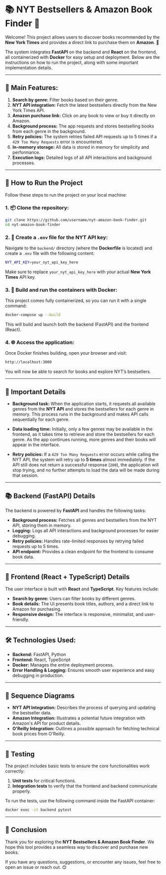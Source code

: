 # 📚 NYT Bestsellers & Amazon Book Finder 📘

Welcome! This project allows users to discover books recommended by the **New York Times** and provides a direct link to purchase them on **Amazon**. 🛒

The system integrates **FastAPI** on the backend and **React** on the frontend, all containerized with **Docker** for easy setup and deployment. Below are the instructions on how to run the project, along with some important implementation details.

---

## 🌟 Main Features:

1. **Search by genre:** Filter books based on their genre.
2. **NYT API integration:** Fetch the latest bestsellers directly from the New York Times API.
3. **Amazon purchase link:** Click on any book to view or buy it directly on Amazon.
4. **Background process:** The app requests and stores bestselling books from each genre in the background.
5. **Retry policies:** The system retries failed API requests up to 5 times if a `429 Too Many Requests` error is encountered.
6. **In-memory storage:** All data is stored in memory for simplicity and performance.
7. **Execution logs:** Detailed logs of all API interactions and background processes.

---

## 🚀 How to Run the Project

Follow these steps to run the project on your local machine:

### 1. 📦 Clone the repository:

```bash
git clone https://github.com/username/nyt-amazon-book-finder.git
cd nyt-amazon-book-finder
```

### 2. 📄 Create a `.env` file for the NYT API key:

Navigate to the `backend/` directory (where the **Dockerfile** is located) and create a `.env` file with the following content:

```bash
NYT_API_KEY=your_nyt_api_key_here
```

Make sure to replace `your_nyt_api_key_here` with your actual **New York Times** API key.

### 3. 🐳 Build and run the containers with Docker:

This project comes fully containerized, so you can run it with a single command:

```bash
docker-compose up --build
```

This will build and launch both the backend (FastAPI) and the frontend (React).

### 4. 🌐 Access the application:

Once Docker finishes building, open your browser and visit:

```bash
http://localhost:3000
```

You will now be able to search for books and explore NYT’s bestsellers.

---

## 🧠 Important Details

- **Background task:** When the application starts, it requests all available genres from the **NYT API** and stores the bestsellers for each genre in memory. This process runs in the background and makes API calls sequentially for each genre. 

- **Data loading time:** Initially, only a few genres may be available in the frontend, as it takes time to retrieve and store the bestsellers for each genre. As the app continues running, more genres and their books will appear in the interface.

- **Retry policies:** If a `429 Too Many Requests` error occurs while calling the NYT API, the system will retry up to **5 times** almost immediately. If the API still does not return a successful response (`200`), the application will stop trying, and no further attempts to load the data will be made during that session.

---

## 📚 Backend (FastAPI) Details

The backend is powered by **FastAPI** and handles the following tasks:

- **Background process:** Fetches all genres and bestsellers from the NYT API, storing them in memory.
- **Logging:** Logs all API interactions and background processes for easier debugging.
- **Retry policies:** Handles rate-limited responses by retrying failed requests up to 5 times.
- **API endpoint:** Provides a clean endpoint for the frontend to consume book data.

---

## 🎨 Frontend (React + TypeScript) Details

The user interface is built with **React** and **TypeScript**. Key features include:

- **Search by genre:** Users can filter books by different genres.
- **Book details:** The UI presents book titles, authors, and a direct link to Amazon for purchasing.
- **Responsive design:** The interface is responsive, minimalist, and user-friendly.

---

## 🛠️ Technologies Used:

- **Backend:** FastAPI, Python
- **Frontend:** React, TypeScript
- **Docker:** Manages the entire deployment process.
- **Error Handling & Logging:** Ensures smooth user experience and easy debugging in production.

---

## 📐 Sequence Diagrams

- **NYT API Integration:** Describes the process of querying and updating the bestseller data.
- **Amazon Integration:** Illustrates a potential future integration with Amazon's API for product details.
- **O'Reilly Integration:** Outlines a possible approach for fetching technical book prices from O'Reilly.

---

## 🧪 Testing

The project includes basic tests to ensure the core functionalities work correctly:

1. **Unit tests** for critical functions.
2. **Integration tests** to verify that the frontend and backend communicate properly.

To run the tests, use the following command inside the FastAPI container:

```bash
docker exec -it backend pytest
```

---

## 🎉 Conclusion

Thank you for exploring the **NYT Bestsellers & Amazon Book Finder**. We hope this tool provides a seamless way to discover and purchase new books.

If you have any questions, suggestions, or encounter any issues, feel free to open an issue or reach out. 😊
